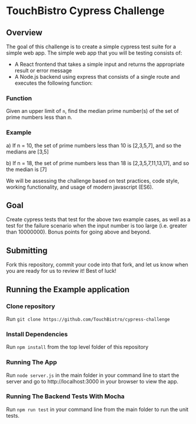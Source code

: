 # TouchBistro Cypress Challenge

## Overview

The goal of this challenge is to create a simple cypress test suite for a simple web app. The simple web app that you will be testing consists of:

  - A React frontend that takes a simple input and returns the appropriate result or error message
  - A Node.js backend using express that consists of a single route and executes the following function:

### Function

Given an upper limit of `n`, find the median prime number(s) of the set of prime numbers less than n.

### Example

a) If n = 10, the set of prime numbers less than 10 is [2,3,5,7], and so the medians are [3,5]

b) If n = 18, the set of prime numbers less than 18 is [2,3,5,7,11,13,17], and so the median is [7]

We will be assessing the challenge based on test practices, code style, working functionality, and usage of modern javascript (ES6).

## Goal

Create cypress tests that test for the above two example cases, as well as a test for the failure scenario when the input number is too large (i.e. greater than 10000000). Bonus points for going above and beyond.

## Submitting
Fork this repository, commit your code into that fork, and let us know when you are ready for us to review it! Best of luck!

## Running the Example application

### Clone repository
Run `git clone https://github.com/TouchBistro/cypress-challenge`

### Install Dependencies
Run `npm install` from the top level folder of this repository

### Running The App
Run `node server.js` in the main folder in your command line to start the server and go to http://localhost:3000 in your browser to view the app.

### Running The Backend Tests With Mocha
Run `npm run test` in your command line from the main folder to run the unit tests.
